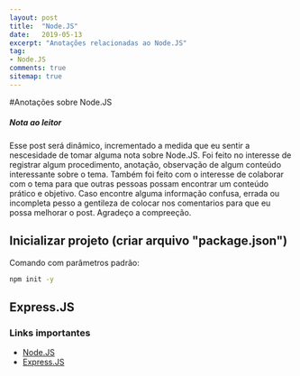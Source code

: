 ```yaml
---
layout: post
title:  "Node.JS"
date:   2019-05-13
excerpt: "Anotações relacionadas ao Node.JS"
tag:
- Node.JS 
comments: true
sitemap: true
---
```


#Anotações sobre Node.JS

##### Nota ao leitor

Esse post será dinâmico, incrementado a medida que eu sentir a nescesidade de tomar alguma nota sobre Node.JS. Foi feito no interesse de registrar algum procedimento, anotação, observação de algum conteúdo interessante sobre o tema. Também foi feito com o interesse de colaborar com o tema para que outras pessoas possam encontrar um conteúdo prático e objetivo.
Caso encontre alguma informação confusa, errada ou incompleta pesso a gentileza de colocar nos comentarios para que eu possa melhorar o post.
Agradeço a compreeção.


## Inicializar projeto (criar arquivo "package.json")

Comando com parâmetros padrão:
``` bash
npm init -y
```

## Express.JS



### Links importantes

- [Node.JS](https://nodejs.org)
- [Express.JS](https://expressjs.com/pt-br/)